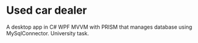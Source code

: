 # Used car dealer
A desktop app in C# WPF MVVM with PRISM that manages database using MySqlConnector. University task.
